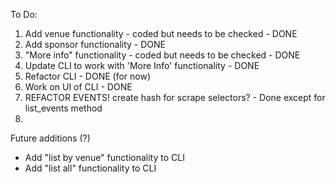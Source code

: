 To Do:

1. Add venue functionality - coded but needs to be checked - DONE
2. Add sponsor functionality - DONE
3. "More info" functionality - coded but needs to be checked - DONE
4. Update CLI to work with 'More Info' functionality - DONE
5. Refactor CLI - DONE (for now)
6. Work on UI of CLI - DONE
7. REFACTOR EVENTS! create hash for scrape selectors? - Done except for list_events method
8. 

Future additions (?)
* Add "list by venue" functionality to CLI
* Add "list all" functionality to CLI
